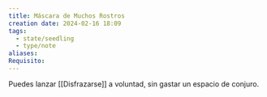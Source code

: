```yaml
---
title: Máscara de Muchos Rostros
creation date: 2024-02-16 18:09
tags:
  - state/seedling
  - type/note
aliases: 
Requisito:
---
```

Puedes lanzar [[Disfrazarse]] a voluntad, sin gastar un espacio de conjuro.




